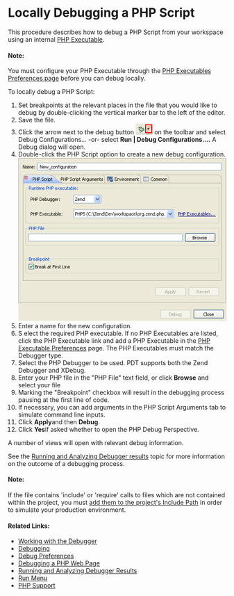 # Locally Debugging a PHP Script

<!--context:locally_debugging_a_php_script-->

This procedure describes how to debug a PHP Script from your workspace using an internal [PHP Executable](../../032-reference/032-preferences/056-php_executables/000-index.md).

<!--note-start-->

#### Note:

You must configure your PHP Executable through the [PHP Executables Preferences page](../../032-reference/032-preferences/056-php_executables/000-index.md) before you can debug locally.

<!--note-end-->

<!--ref-start-->

To locally debug a PHP Script:

 1. Set breakpoints at the relevant places in the file that you would like to debug by double-clicking the vertical marker bar to the left of the editor.
 2. Save the file.
 3. Click the arrow next to the debug button ![debug_icon.png](images/debug_icon.png "debug_icon.png") on the toolbar and select Debug Configurations... -or- select **Run | Debug Configurations....**  A Debug dialog will open.
 4. Double-click the PHP Script option to create a new debug configuration. <br />![New Debug Configuration](images/debug_phpscript_configuration.png "New Debug Configuration")
 5. Enter a name for the new configuration.
 6. S elect the required PHP executable.   If no PHP Executables are listed, click the PHP Executable link and add a PHP Executable in the [PHP Executable Preferences](../../032-reference/032-preferences/056-php_executables/000-index.md) page. The PHP Executables must match the Debugger type.
 7. Select the PHP Debugger to be used. PDT supports both the Zend Debugger and XDebug.
 8. Enter your PHP file in the "PHP File" text field, or click **Browse** and select your file
 9. Marking the "Breakpoint" checkbox will result in the debugging process pausing at the first line of code.
 10. If necessary, you can add arguments in the PHP Script Arguments tab to simulate command line inputs.
 11. Click **Apply**and then **Debug**.
 12. Click **Yes**if asked whether to open the PHP Debug Perspective.

A number of views will open with relevant debug information.

See the [Running and Analyzing Debugger results](040-analyzing_debugger_results.md) topic for more information on the outcome of a debugging process.

<!--ref-end-->

<!--note-start-->

#### Note:

If the file contains 'include' or 'require' calls to files which are not contained within the project, you must [add them to the project's Include Path](../../024-tasks/168-adding_elements_to_a_project_s_include_path.md) in order to simulate your production environment.

<!--note-end-->

<!--links-start-->

#### Related Links:

 * [Working with the Debugger](../../008-getting_started/016-basic_tutorial/024-working_with_the_debugger.md)
 * [Debugging](000-index.md)
 * [Debug Preferences](../../032-reference/032-preferences/032-debug/000-index.md) 
 * [Debugging a PHP Web Page](032-debugging_a_php_web_page.md)
 * [Running and Analyzing Debugger Results](040-analyzing_debugger_results.md)
 * [Run Menu](../../032-reference/016-menus/064-run.md)
 * [PHP Support](../../016-concepts/008-php_support.md)

<!--links-end-->
